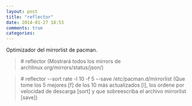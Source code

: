 ```yaml
---
layout: post
title: "reflector"
date: 2014-01-27 18:53
comments: true
categories: 
---
```

Optimizador del mirrorlist de pacman.

>\# reflector (Mostrará todos los mirrors de archlinux.org/mirrors/status/json/)

>\# reflector --sort rate -l 10 -f 5 --save /etc/pacman.d/mirrorlist (Que tome los 5 mejores [f] de los 10 más actualizados [l], los ordene por velocidad de descarga [sort] y que sobreescriba el archivo mirrorlist [save])


